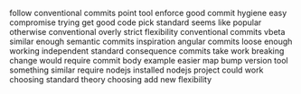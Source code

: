 follow conventional commits point tool enforce good commit hygiene easy compromise trying get good code pick standard seems like popular otherwise conventional overly strict flexibility conventional commits vbeta similar enough semantic commits inspiration angular commits loose enough working independent standard consequence commits take work breaking change would require commit body example easier map bump version tool something similar require nodejs installed nodejs project could work choosing standard theory choosing add new flexibility